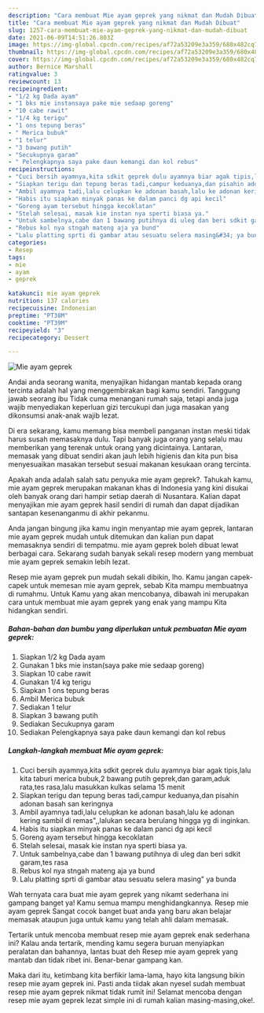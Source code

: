 ```yaml
---
description: "Cara membuat Mie ayam geprek yang nikmat dan Mudah Dibuat"
title: "Cara membuat Mie ayam geprek yang nikmat dan Mudah Dibuat"
slug: 1257-cara-membuat-mie-ayam-geprek-yang-nikmat-dan-mudah-dibuat
date: 2021-06-09T14:51:26.803Z
image: https://img-global.cpcdn.com/recipes/af72a53209e3a359/680x482cq70/mie-ayam-geprek-foto-resep-utama.jpg
thumbnail: https://img-global.cpcdn.com/recipes/af72a53209e3a359/680x482cq70/mie-ayam-geprek-foto-resep-utama.jpg
cover: https://img-global.cpcdn.com/recipes/af72a53209e3a359/680x482cq70/mie-ayam-geprek-foto-resep-utama.jpg
author: Bernice Marshall
ratingvalue: 3
reviewcount: 13
recipeingredient:
- "1/2 kg Dada ayam"
- "1 bks mie instansaya pake mie sedaap goreng"
- "10 cabe rawit"
- "1/4 kg terigu"
- "1 ons tepung beras"
- " Merica bubuk"
- "1 telur"
- "3 bawang putih"
- "Secukupnya garam"
- " Pelengkapnya saya pake daun kemangi dan kol rebus"
recipeinstructions:
- "Cuci bersih ayamnya,kita sdkit geprek dulu ayamnya biar agak tipis,lalu kita taburi merica bubuk,2 bawang putih geprek,dan garam,aduk rata,tes rasa,lalu masukkan kulkas selama 15 menit"
- "Siapkan terigu dan tepung beras tadi,campur keduanya,dan pisahin adonan basah san keringnya"
- "Ambil ayamnya tadi,lalu celupkan ke adonan basah,lalu ke adonan kering sambil di remas&#34;,,lalukan secara berulang hingga yg di inginkan."
- "Habis itu siapkan minyak panas ke dalam panci dg api kecil"
- "Goreng ayam tersebut hingga kecoklatan"
- "Stelah selesai, masak kie instan nya sperti biasa ya."
- "Untuk sambelnya,cabe dan 1 bawang putihnya di uleg dan beri sdkit garam,tes rasa"
- "Rebus kol nya stngah mateng aja ya bund"
- "Lalu platting sprti di gambar atau sesuatu selera masing&#34; ya bunda"
categories:
- Resep
tags:
- mie
- ayam
- geprek

katakunci: mie ayam geprek 
nutrition: 137 calories
recipecuisine: Indonesian
preptime: "PT38M"
cooktime: "PT39M"
recipeyield: "3"
recipecategory: Dessert

---
```



![Mie ayam geprek](https://img-global.cpcdn.com/recipes/af72a53209e3a359/680x482cq70/mie-ayam-geprek-foto-resep-utama.jpg)

Andai anda seorang wanita, menyajikan hidangan mantab kepada orang tercinta adalah hal yang menggembirakan bagi kamu sendiri. Tanggung jawab seorang ibu Tidak cuma menangani rumah saja, tetapi anda juga wajib menyediakan keperluan gizi tercukupi dan juga masakan yang dikonsumsi anak-anak wajib lezat.

Di era  sekarang, kamu memang bisa membeli panganan instan meski tidak harus susah memasaknya dulu. Tapi banyak juga orang yang selalu mau memberikan yang terenak untuk orang yang dicintainya. Lantaran, memasak yang dibuat sendiri akan jauh lebih higienis dan kita pun bisa menyesuaikan masakan tersebut sesuai makanan kesukaan orang tercinta. 



Apakah anda adalah salah satu penyuka mie ayam geprek?. Tahukah kamu, mie ayam geprek merupakan makanan khas di Indonesia yang kini disukai oleh banyak orang dari hampir setiap daerah di Nusantara. Kalian dapat menyajikan mie ayam geprek hasil sendiri di rumah dan dapat dijadikan santapan kesenanganmu di akhir pekanmu.

Anda jangan bingung jika kamu ingin menyantap mie ayam geprek, lantaran mie ayam geprek mudah untuk ditemukan dan kalian pun dapat memasaknya sendiri di tempatmu. mie ayam geprek boleh dibuat lewat berbagai cara. Sekarang sudah banyak sekali resep modern yang membuat mie ayam geprek semakin lebih lezat.

Resep mie ayam geprek pun mudah sekali dibikin, lho. Kamu jangan capek-capek untuk memesan mie ayam geprek, sebab Kita mampu membuatnya di rumahmu. Untuk Kamu yang akan mencobanya, dibawah ini merupakan cara untuk membuat mie ayam geprek yang enak yang mampu Kita hidangkan sendiri.

<!--inarticleads1-->

##### Bahan-bahan dan bumbu yang diperlukan untuk pembuatan Mie ayam geprek:

1. Siapkan 1/2 kg Dada ayam
1. Gunakan 1 bks mie instan(saya pake mie sedaap goreng)
1. Siapkan 10 cabe rawit
1. Gunakan 1/4 kg terigu
1. Siapkan 1 ons tepung beras
1. Ambil  Merica bubuk
1. Sediakan 1 telur
1. Siapkan 3 bawang putih
1. Sediakan Secukupnya garam
1. Sediakan  Pelengkapnya saya pake daun kemangi dan kol rebus




<!--inarticleads2-->

##### Langkah-langkah membuat Mie ayam geprek:

1. Cuci bersih ayamnya,kita sdkit geprek dulu ayamnya biar agak tipis,lalu kita taburi merica bubuk,2 bawang putih geprek,dan garam,aduk rata,tes rasa,lalu masukkan kulkas selama 15 menit
1. Siapkan terigu dan tepung beras tadi,campur keduanya,dan pisahin adonan basah san keringnya
1. Ambil ayamnya tadi,lalu celupkan ke adonan basah,lalu ke adonan kering sambil di remas&#34;,,lalukan secara berulang hingga yg di inginkan.
1. Habis itu siapkan minyak panas ke dalam panci dg api kecil
1. Goreng ayam tersebut hingga kecoklatan
1. Stelah selesai, masak kie instan nya sperti biasa ya.
1. Untuk sambelnya,cabe dan 1 bawang putihnya di uleg dan beri sdkit garam,tes rasa
1. Rebus kol nya stngah mateng aja ya bund
1. Lalu platting sprti di gambar atau sesuatu selera masing&#34; ya bunda




Wah ternyata cara buat mie ayam geprek yang nikamt sederhana ini gampang banget ya! Kamu semua mampu menghidangkannya. Resep mie ayam geprek Sangat cocok banget buat anda yang baru akan belajar memasak ataupun juga untuk kamu yang telah ahli dalam memasak.

Tertarik untuk mencoba membuat resep mie ayam geprek enak sederhana ini? Kalau anda tertarik, mending kamu segera buruan menyiapkan peralatan dan bahannya, lantas buat deh Resep mie ayam geprek yang mantab dan tidak ribet ini. Benar-benar gampang kan. 

Maka dari itu, ketimbang kita berfikir lama-lama, hayo kita langsung bikin resep mie ayam geprek ini. Pasti anda tiidak akan nyesel sudah membuat resep mie ayam geprek nikmat tidak rumit ini! Selamat mencoba dengan resep mie ayam geprek lezat simple ini di rumah kalian masing-masing,oke!.

